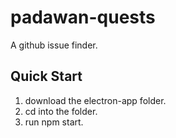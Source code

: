 # padawan-quests
A github issue finder.

## Quick Start

1. download the electron-app folder.
2. cd into the folder.
3. run npm start.

